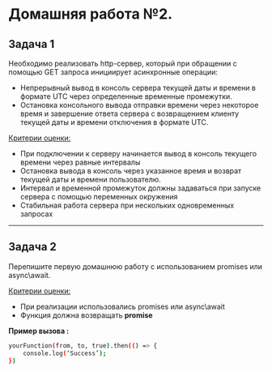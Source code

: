 # Домашняя работа №2.

## Задача 1

Необходимо реализовать http-сервер, который при обращении с помощью GET запроса инициирует асинхронные операции:

- Непрерывный вывод в консоль сервера текущей даты и времени в формате UTC через определенные временные промежутки.
- Остановка консольного вывода отправки времени через некоторое время и завершение ответа сервера с возвращением клиенту текущей даты и времени отключения в формате UTC.

<u>Критерии оценки:</u>

- При подключении к серверу начинается вывод в консоль текущего времени через равные интервалы
- Остановка вывода в консоль через указанное время и возврат текущей даты и времени пользователю.
- Интервал и временной промежуток должны задаваться при запуске сервера с помощью переменных окружения
- Стабильная работа сервера при нескольких одновременных запросах

---

## Задача 2

Перепишите первую домашнюю работу с использованием promises или async\await.

<u>Критерии оценки: </u>

- При реализации использовались promises или async\await
- Функция должна возвращать **promise**

**Пример вызова :**

```sh
yourFunction(from, to, true).then(() => {
    console.log(‘Success’);
})
```

